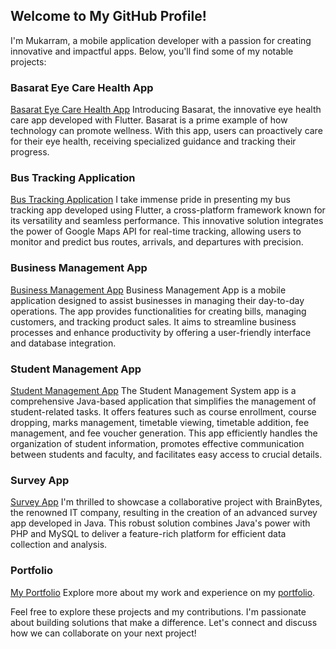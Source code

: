 ## Welcome to My GitHub Profile!

I'm Mukarram, a mobile application developer with a passion for creating innovative and impactful apps. Below, you'll find some of my notable projects:

### Basarat Eye Care Health App
[Basarat Eye Care Health App](https://github.com/Mukarram-Dev/Basarat-Application)
Introducing Basarat, the innovative eye health care app developed with Flutter. Basarat is a prime example of how technology can promote wellness. With this app, users can proactively care for their eye health, receiving specialized guidance and tracking their progress.

### Bus Tracking Application
[Bus Tracking Application](https://github.com/Mukarram-Dev/Transport-Tracking-App)
I take immense pride in presenting my bus tracking app developed using Flutter, a cross-platform framework known for its versatility and seamless performance. This innovative solution integrates the power of Google Maps API for real-time tracking, allowing users to monitor and predict bus routes, arrivals, and departures with precision.

### Business Management App
[Business Management App](https://github.com/Mukarram-Dev/Business-Management-App)
Business Management App is a mobile application designed to assist businesses in managing their day-to-day operations. The app provides functionalities for creating bills, managing customers, and tracking product sales. It aims to streamline business processes and enhance productivity by offering a user-friendly interface and database integration.

### Student Management App
[Student Management App](https://github.com/Mukarram-Dev/Student-Management-App)
The Student Management System app is a comprehensive Java-based application that simplifies the management of student-related tasks. It offers features such as course enrollment, course dropping, marks management, timetable viewing, timetable addition, fee management, and fee voucher generation. This app efficiently handles the organization of student information, promotes effective communication between students and faculty, and facilitates easy access to crucial details.

### Survey App
[Survey App](https://github.com/Mukarram-Dev/survey_app)
I'm thrilled to showcase a collaborative project with BrainBytes, the renowned IT company, resulting in the creation of an advanced survey app developed in Java. This robust solution combines Java's power with PHP and MySQL to deliver a feature-rich platform for efficient data collection and analysis.

### Portfolio
[My Portfolio](https://github.com/Mukarram-Dev/mukarram-ali.github.io)
Explore more about my work and experience on my [portfolio](https://github.com/Mukarram-Dev/mukarram-ali.github.io).

Feel free to explore these projects and my contributions. I'm passionate about building solutions that make a difference. Let's connect and discuss how we can collaborate on your next project!
